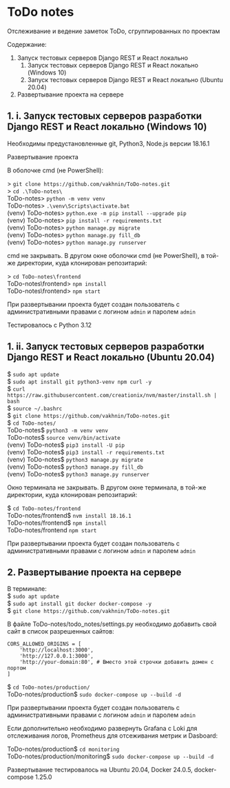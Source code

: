 # ToDo notes

Отслеживание и ведение заметок ToDo, сгруппированных по проектам

Содержание:
1. Запуск тестовых серверов Django REST и React локально
   1. Запуск тестовых серверов Django REST и React локально (Windows 10)
   2. Запуск тестовых серверов Django REST и React локально (Ubuntu 20.04)
2. Развертывание проекта на сервере

## 1. i. Запуск тестовых серверов разработки Django REST и React локально (Windows 10)
Необходимы предустановленные git, Python3, Node.js версии 18.16.1

Развертывание проекта

В оболочке cmd (не PowerShell):

&gt; ```git clone https://github.com/vakhnin/ToDo-notes.git``` <br>
&gt; ```cd .\ToDo-notes\``` <br>
ToDo-notes&gt; ```python -m venv venv``` <br>
ToDo-notes&gt; ```.\venv\Scripts\activate.bat``` <br>
(venv) ToDo-notes&gt; ```python.exe -m pip install --upgrade pip``` <br>
(venv) ToDo-notes&gt; ```pip install -r requirements.txt``` <br>
(venv) ToDo-notes&gt; ```python manage.py migrate``` <br>
(venv) ToDo-notes&gt; ```python manage.py fill_db``` <br>
(venv) ToDo-notes&gt; ```python manage.py runserver``` <br>

cmd не закрывать.
В другом окне оболочки cmd (не PowerShell), 
в той-же директории, куда клонирован репозитарий:

&gt; ```cd ToDo-notes\frontend``` <br>
ToDo-notes\frontend&gt; ```npm install``` <br>
ToDo-notes\frontend&gt; ```npm start```

При развертывании проекта будет создан пользователь с административными правами 
с логином `admin` и паролем `admin`

Тестировалось с Python 3.12

## 1. ii. Запуск тестовых серверов разработки Django REST и React локально (Ubuntu 20.04)

$ ```sudo apt update``` <br>
$ ```sudo apt install git python3-venv npm curl -y``` <br>
$ ```curl https://raw.githubusercontent.com/creationix/nvm/master/install.sh | bash``` <br>
$ ```source ~/.bashrc``` <br>
$ ```git clone https://github.com/vakhnin/ToDo-notes.git``` <br>
$ ```cd ToDo-notes/``` <br>
ToDo-notes$ ```python3 -m venv venv``` <br>
ToDo-notes$ ```source venv/bin/activate``` <br>
(venv) ToDo-notes$ ```pip3 install -U pip``` <br>
(venv) ToDo-notes$ ```pip3 install -r requirements.txt``` <br>
(venv) ToDo-notes$ ```python3 manage.py migrate``` <br>
(venv) ToDo-notes$ ```python3 manage.py fill_db``` <br>
(venv) ToDo-notes$ ```python3 manage.py runserver``` <br>

Окно терминала не закрывать. В другом окне терминала,
в той-же директории, куда клонирован репозитарий:

$ ```cd ToDo-notes/frontend``` <br>
ToDo-notes/frontend$ ```nvm install 18.16.1``` <br>
ToDo-notes/frontend$ ```npm install``` <br>
ToDo-notes/frontend ```npm start``` 

При развертывании проекта будет создан пользователь с административными правами 
с логином `admin` и паролем `admin`

## 2. Развертывание проекта на сервере

В терминале:<br>
$ ```sudo apt update``` <br>
$ ```sudo apt install git docker docker-compose -y``` <br>
$ ```git clone https://github.com/vakhnin/ToDo-notes.git``` <br>

В файле ToDo-notes/todo_notes/settings.py необходимо добавить
свой сайт в список разрешенных сайтов: 
```
CORS_ALLOWED_ORIGINS = [
    'http://localhost:3000',
    'http://127.0.0.1:3000',
    'http://your-domain:80', # Вместо этой строчки добавить домен с портом
]
```
$ ```cd ToDo-notes/production/``` <br>
ToDo-notes/production$ ```sudo docker-compose up --build -d``` <br>

При развертывании проекта будет создан пользователь с административными правами 
с логином `admin` и паролем `admin`

Если дополнительно необходимо развернуть Grafana с Loki для 
отслеживания логов, Prometheus для отсеживания метрик и Dasboard:<br>

ToDo-notes/production$ ```cd monitoring```<br>
ToDo-notes/production/monitoring$ ```sudo docker-compose up --build -d```

Развертывание тестировалось на Ubuntu 20.04, Docker 24.0.5, docker-compose 1.25.0 
